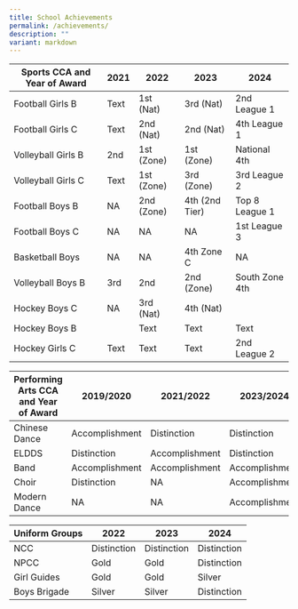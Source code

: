 ```yaml
---
title: School Achievements
permalink: /achievements/
description: ""
variant: markdown
---
```

|Sports CCA and Year of Award| 2021 | 2022 |2023 |2024 |
| -------- | -------- | -------- |-------- |-------- |
| Football Girls B    | Text     | 1st (Nat)    |3rd (Nat)   |2nd League 1  |
| Football Girls C    | Text     | 2nd (Nat)   | 2nd (Nat)   |4th  League 1     |
| Volleyball Girls B    | 2nd  | 1st (Zone) |1st (Zone)   |National 4th    |
| Volleyball Girls C    | Text     | 1st (Zone)  |3rd (Zone)  |3rd League 2    |
| Football Boys B   | NA  | 2nd (Zone) |4th (2nd Tier)|Top 8 League 1   |
| Football Boys C     | NA      | NA        |NA       |1st League 3    |
| Basketball Boys    | NA     | NA     |4th Zone C   |NA     |
| Volleyball Boys B    | 3rd     | 2nd     |2nd (Zone)    |South Zone 4th   |
| Hockey Boys C | NA     | 3rd (Nat)    |4th (Nat)    |    |
| Hockey Boys B |  | Text     | Text     |Text     |3rd League 1     |
| Hockey Girls C   | Text     | Text     |Text     |2nd League 2   |


|Performing Arts CCA and Year of Award| 2019/2020 | 2021/2022 |2023/2024 |
| -------- | -------- | -------- |-------- |
| Chinese Dance   | Accomplishment   | Distinction   |Distinction    |
| ELDDS    | Distinction    | Accomplishment   |Distinction    |
| Band   | Accomplishment    | Accomplishment    |Accomplishment   |
| Choir    | Distinction     | NA   |Accomplishment   |
| Modern Dance    | NA | NA    |Accomplishment   |


|Uniform Groups | 2022 | 2023 |2024 |
| -------- | -------- | -------- |-------- |
| NCC   | Distinction    | Distinction   |Distinction    |
| NPCC    | Gold    | Gold   |Distinction    |
| Girl Guides | Gold     | Gold       |Silver |
| Boys Brigade | Silver    | Silver   |Distinction   |

